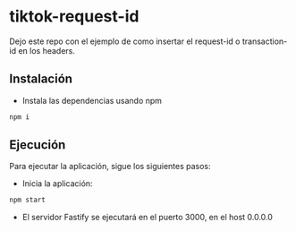 # tiktok-request-id

Dejo este repo con el ejemplo de como insertar el request-id o transaction-id en los headers.

## Instalación
- Instala las dependencias usando npm
```bash
npm i
```

## Ejecución
Para ejecutar la aplicación, sigue los siguientes pasos:
- Inicia la aplicación:
```bash
npm start
```

- El servidor Fastify se ejecutará en el puerto 3000, en el host 0.0.0.0
